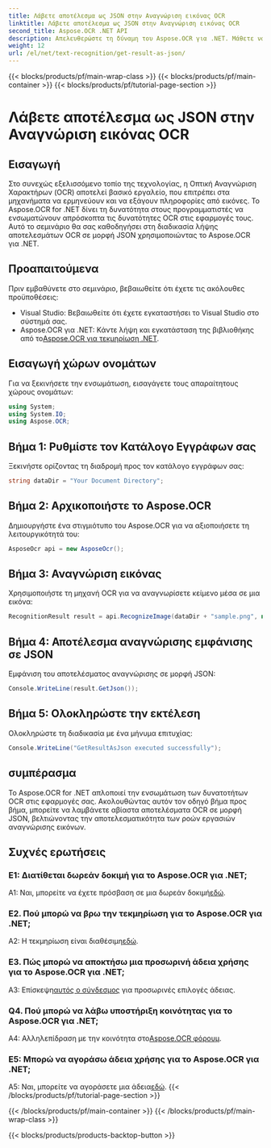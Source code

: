 ```yaml
---
title: Λάβετε αποτέλεσμα ως JSON στην Αναγνώριση εικόνας OCR
linktitle: Λάβετε αποτέλεσμα ως JSON στην Αναγνώριση εικόνας OCR
second_title: Aspose.OCR .NET API
description: Απελευθερώστε τη δύναμη του Aspose.OCR για .NET. Μάθετε να λαμβάνετε αποτελέσματα OCR σε μορφή JSON χωρίς κόπο. Βελτιώστε την αναγνώριση της εικόνας σας με αυτόν τον οδηγό βήμα προς βήμα.
weight: 12
url: /el/net/text-recognition/get-result-as-json/
---
```


{{< blocks/products/pf/main-wrap-class >}}
{{< blocks/products/pf/main-container >}}
{{< blocks/products/pf/tutorial-page-section >}}

# Λάβετε αποτέλεσμα ως JSON στην Αναγνώριση εικόνας OCR

## Εισαγωγή

Στο συνεχώς εξελισσόμενο τοπίο της τεχνολογίας, η Οπτική Αναγνώριση Χαρακτήρων (OCR) αποτελεί βασικό εργαλείο, που επιτρέπει στα μηχανήματα να ερμηνεύουν και να εξάγουν πληροφορίες από εικόνες. Το Aspose.OCR for .NET δίνει τη δυνατότητα στους προγραμματιστές να ενσωματώνουν απρόσκοπτα τις δυνατότητες OCR στις εφαρμογές τους. Αυτό το σεμινάριο θα σας καθοδηγήσει στη διαδικασία λήψης αποτελεσμάτων OCR σε μορφή JSON χρησιμοποιώντας το Aspose.OCR για .NET.

## Προαπαιτούμενα

Πριν εμβαθύνετε στο σεμινάριο, βεβαιωθείτε ότι έχετε τις ακόλουθες προϋποθέσεις:

- Visual Studio: Βεβαιωθείτε ότι έχετε εγκαταστήσει το Visual Studio στο σύστημά σας.
-  Aspose.OCR για .NET: Κάντε λήψη και εγκατάσταση της βιβλιοθήκης από το[Aspose.OCR για τεκμηρίωση .NET](https://reference.aspose.com/ocr/net/).

## Εισαγωγή χώρων ονομάτων

Για να ξεκινήσετε την ενσωμάτωση, εισαγάγετε τους απαραίτητους χώρους ονομάτων:

```csharp
using System;
using System.IO;
using Aspose.OCR;
```

## Βήμα 1: Ρυθμίστε τον Κατάλογο Εγγράφων σας

Ξεκινήστε ορίζοντας τη διαδρομή προς τον κατάλογο εγγράφων σας:

```csharp
string dataDir = "Your Document Directory";
```

## Βήμα 2: Αρχικοποιήστε το Aspose.OCR

Δημιουργήστε ένα στιγμιότυπο του Aspose.OCR για να αξιοποιήσετε τη λειτουργικότητά του:

```csharp
AsposeOcr api = new AsposeOcr();
```

## Βήμα 3: Αναγνώριση εικόνας

Χρησιμοποιήστε τη μηχανή OCR για να αναγνωρίσετε κείμενο μέσα σε μια εικόνα:

```csharp
RecognitionResult result = api.RecognizeImage(dataDir + "sample.png", new RecognitionSettings { });
```

## Βήμα 4: Αποτέλεσμα αναγνώρισης εμφάνισης σε JSON

Εμφάνιση του αποτελέσματος αναγνώρισης σε μορφή JSON:

```csharp
Console.WriteLine(result.GetJson());
```

## Βήμα 5: Ολοκληρώστε την εκτέλεση

Ολοκληρώστε τη διαδικασία με ένα μήνυμα επιτυχίας:

```csharp
Console.WriteLine("GetResultAsJson executed successfully");
```

## συμπέρασμα

Το Aspose.OCR for .NET απλοποιεί την ενσωμάτωση των δυνατοτήτων OCR στις εφαρμογές σας. Ακολουθώντας αυτόν τον οδηγό βήμα προς βήμα, μπορείτε να λαμβάνετε αβίαστα αποτελέσματα OCR σε μορφή JSON, βελτιώνοντας την αποτελεσματικότητα των ροών εργασιών αναγνώρισης εικόνων.

## Συχνές ερωτήσεις

### Ε1: Διατίθεται δωρεάν δοκιμή για το Aspose.OCR για .NET;

 A1: Ναι, μπορείτε να έχετε πρόσβαση σε μια δωρεάν δοκιμή[εδώ](https://releases.aspose.com/).

### Ε2. Πού μπορώ να βρω την τεκμηρίωση για το Aspose.OCR για .NET;

 A2: Η τεκμηρίωση είναι διαθέσιμη[εδώ](https://reference.aspose.com/ocr/net/).

### Ε3. Πώς μπορώ να αποκτήσω μια προσωρινή άδεια χρήσης για το Aspose.OCR για .NET;

 Α3: Επίσκεψη[αυτός ο σύνδεσμος](https://purchase.aspose.com/temporary-license/) για προσωρινές επιλογές άδειας.

### Q4. Πού μπορώ να λάβω υποστήριξη κοινότητας για το Aspose.OCR για .NET;

 A4: Αλληλεπίδραση με την κοινότητα στο[Aspose.OCR φόρουμ](https://forum.aspose.com/c/ocr/16).

### Ε5: Μπορώ να αγοράσω άδεια χρήσης για το Aspose.OCR για .NET;

 A5: Ναι, μπορείτε να αγοράσετε μια άδεια[εδώ](https://purchase.aspose.com/buy).
{{< /blocks/products/pf/tutorial-page-section >}}

{{< /blocks/products/pf/main-container >}}
{{< /blocks/products/pf/main-wrap-class >}}

{{< blocks/products/products-backtop-button >}}
